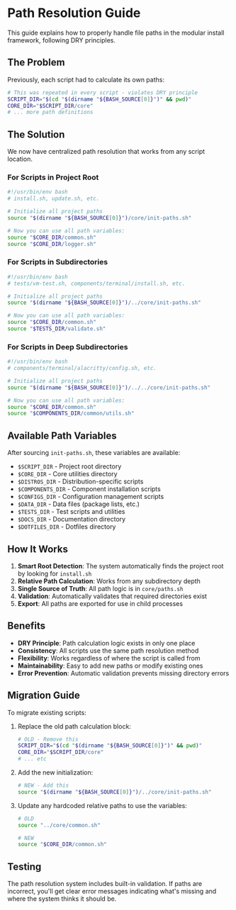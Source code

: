# Path Resolution Guide

This guide explains how to properly handle file paths in the modular install framework, following DRY principles.

## The Problem

Previously, each script had to calculate its own paths:

```bash
# This was repeated in every script - violates DRY principle
SCRIPT_DIR="$(cd "$(dirname "${BASH_SOURCE[0]}")" && pwd)"
CORE_DIR="$SCRIPT_DIR/core"
# ... more path definitions
```

## The Solution

We now have centralized path resolution that works from any script location.

### For Scripts in Project Root

```bash
#!/usr/bin/env bash
# install.sh, update.sh, etc.

# Initialize all project paths
source "$(dirname "${BASH_SOURCE[0]}")/core/init-paths.sh"

# Now you can use all path variables:
source "$CORE_DIR/common.sh"
source "$CORE_DIR/logger.sh"
```

### For Scripts in Subdirectories

```bash
#!/usr/bin/env bash
# tests/vm-test.sh, components/terminal/install.sh, etc.

# Initialize all project paths
source "$(dirname "${BASH_SOURCE[0]}")/../core/init-paths.sh"

# Now you can use all path variables:
source "$CORE_DIR/common.sh"
source "$TESTS_DIR/validate.sh"
```

### For Scripts in Deep Subdirectories

```bash
#!/usr/bin/env bash
# components/terminal/alacritty/config.sh, etc.

# Initialize all project paths
source "$(dirname "${BASH_SOURCE[0]}")/../../core/init-paths.sh"

# Now you can use all path variables:
source "$CORE_DIR/common.sh"
source "$COMPONENTS_DIR/common/utils.sh"
```

## Available Path Variables

After sourcing `init-paths.sh`, these variables are available:

- `$SCRIPT_DIR` - Project root directory
- `$CORE_DIR` - Core utilities directory
- `$DISTROS_DIR` - Distribution-specific scripts
- `$COMPONENTS_DIR` - Component installation scripts
- `$CONFIGS_DIR` - Configuration management scripts
- `$DATA_DIR` - Data files (package lists, etc.)
- `$TESTS_DIR` - Test scripts and utilities
- `$DOCS_DIR` - Documentation directory
- `$DOTFILES_DIR` - Dotfiles directory

## How It Works

1. **Smart Root Detection**: The system automatically finds the project root by looking for `install.sh`
2. **Relative Path Calculation**: Works from any subdirectory depth
3. **Single Source of Truth**: All path logic is in `core/paths.sh`
4. **Validation**: Automatically validates that required directories exist
5. **Export**: All paths are exported for use in child processes

## Benefits

- **DRY Principle**: Path calculation logic exists in only one place
- **Consistency**: All scripts use the same path resolution method
- **Flexibility**: Works regardless of where the script is called from
- **Maintainability**: Easy to add new paths or modify existing ones
- **Error Prevention**: Automatic validation prevents missing directory errors

## Migration Guide

To migrate existing scripts:

1. Replace the old path calculation block:
   ```bash
   # OLD - Remove this
   SCRIPT_DIR="$(cd "$(dirname "${BASH_SOURCE[0]}")" && pwd)"
   CORE_DIR="$SCRIPT_DIR/core"
   # ... etc
   ```

2. Add the new initialization:
   ```bash
   # NEW - Add this
   source "$(dirname "${BASH_SOURCE[0]}")/../core/init-paths.sh"
   ```

3. Update any hardcoded relative paths to use the variables:
   ```bash
   # OLD
   source "../core/common.sh"
   
   # NEW
   source "$CORE_DIR/common.sh"
   ```

## Testing

The path resolution system includes built-in validation. If paths are incorrect, you'll get clear error messages indicating what's missing and where the system thinks it should be.